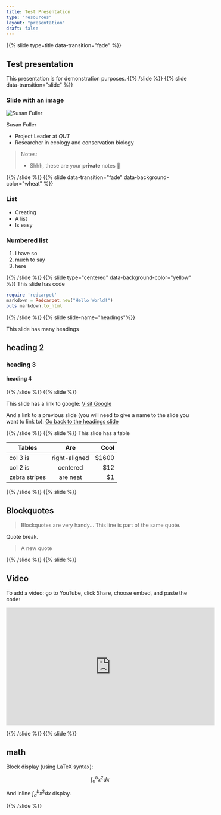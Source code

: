 ```yaml
---
title: Test Presentation
type: "resources"
layout: "presentation"
draft: false
---
```


{{% slide type=title data-transition="fade" %}}

## Test presentation

This presentation is for demonstration purposes.
{{% /slide %}}
{{% slide data-transition="slide" %}}

### Slide with an image

![Susan Fuller](/images/people/susan-fuller.jpg)

Susan Fuller

-   Project Leader at _QUT_
-   Researcher in ecology and conservation biology

> Notes:
>
> -   Shhh, these are your **private** notes 📝

{{% /slide %}}
{{% slide data-transition="fade"  data-background-color="wheat" %}}

### List

-   Creating
-   A list
-   Is easy

### Numbered list

1. I have so
2. much to say
3. here

{{% /slide %}}
{{% slide type="centered" data-background-color="yellow" %}}
This slide has code

```ruby
require 'redcarpet'
markdown = Redcarpet.new("Hello World!")
puts markdown.to_html
```

{{% /slide %}}
{{% slide slide-name="headings"%}}

This slide has many headings

## heading 2

### heading 3

#### heading 4

{{% /slide %}}
{{% slide %}}

This slide has a link to google: [Visit Google](https://www.google.com)

And a link to a previous slide (you will need to give a name to the slide you want to link to):
[Go back to the headings slide](#headings)

{{% /slide %}}
{{% slide %}}
This slide has a table

| Tables        |      Are      |  Cool |
| ------------- | :-----------: | ----: |
| col 3 is      | right-aligned | $1600 |
| col 2 is      |   centered    |   $12 |
| zebra stripes |   are neat    |    $1 |

{{% /slide %}}
{{% slide %}}

## Blockquotes

> Blockquotes are very handy...
> This line is part of the same quote.

Quote break.

> A new quote

{{% /slide %}}
{{% slide %}}

## Video

To add a video: go to YouTube, click Share, choose embed, and paste the code:

<iframe width="560" height="315" src="https://www.youtube.com/embed/-gOK_sv80uI" title="YouTube video player" frameborder="0" allow="accelerometer; autoplay; clipboard-write; encrypted-media; gyroscope; picture-in-picture" allowfullscreen></iframe>

{{% /slide %}}
{{% slide %}}

## math

Block display (using LaTeX syntax):

$$\int_{a}^{b} x^2 dx$$

And inline $\int_{a}^{b} x^2 dx$ display.

{{% /slide %}}
